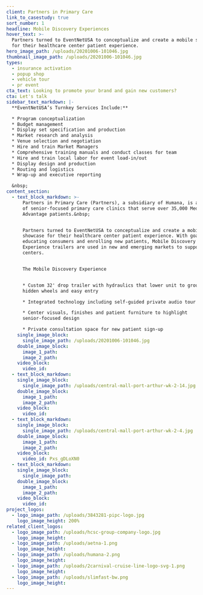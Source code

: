 ```yaml
---
client: Partners in Primary Care
link_to_casestudy: true
sort_number: 1
headline: Mobile Discovery Experiences
hover_text: >-
  Partners turned to EventNetUSA to conceptualize and create a mobile showcase
  for their healthcare center patient experience.
hero_image_path: /uploads/20201006-101046.jpg
thumbnail_image_path: /uploads/20201006-101046.jpg
types:
  - insurance activation
  - popup shop
  - vehicle tour
  - pr event
cta_text: Looking to promote your brand and gain new customers?
cta: Let's talk
sidebar_text_markdown: |-
  **EventNetUSA’s Turnkey Services Include:**

  * Program conceptualization
  * Budget management
  * Display set specification and production
  * Market research and analysis
  * Venue selection and negotiation
  * Hire and train Market Managers
  * Comprehensive training manuals and conduct classes for team
  * Hire and train local labor for event load-in/out
  * Display design and production
  * Routing and logistics
  * Wrap-up and executive reporting

  &nbsp;
content_section:
  - text_block_markdown: >-
      Partners in Primary Care (Partners), a subsidiary of Humana, is a family
      of senior-focused primary care clinics that serve over 35,000 Medicare
      Advantage patients.&nbsp;


      Partners turned to EventNetUSA to conceptualize and create a mobile
      showcase for their healthcare center patient experience. With goals of
      educating consumers and enrolling new patients, Mobile Discovery
      Experience trailers are used in new and emerging markets to support
      centers.


      The Mobile Discovery Experience


      * Custom 32' drop trailer with hydraulics that lower unit to ground for
      hidden wheels and easy entry

      * Integrated technology including self-guided private audio tour

      * Center visuals, finishes and patient furniture to highlight
      senior-focused design

      * Private consultation space for new patient sign-up
    single_image_block:
      single_image_path: /uploads/20201006-101046.jpg
    double_image_block:
      image_1_path:
      image_2_path:
    video_block:
      video_id:
  - text_block_markdown:
    single_image_block:
      single_image_path: /uploads/central-mall-port-arthur-wk-2-14.jpg
    double_image_block:
      image_1_path:
      image_2_path:
    video_block:
      video_id:
  - text_block_markdown:
    single_image_block:
      single_image_path: /uploads/central-mall-port-arthur-wk-2-4.jpg
    double_image_block:
      image_1_path:
      image_2_path:
    video_block:
      video_id: Pxs_gDLoXN0
  - text_block_markdown:
    single_image_block:
      single_image_path:
    double_image_block:
      image_1_path:
      image_2_path:
    video_block:
      video_id:
project_logos:
  - logo_image_path: /uploads/3843281-pipc-logo.jpg
    logo_image_height: 200%
related_client_logos:
  - logo_image_path: /uploads/hcsc-group-company-logo.jpg
    logo_image_height:
  - logo_image_path: /uploads/aetna-1.png
    logo_image_height:
  - logo_image_path: /uploads/humana-2.png
    logo_image_height:
  - logo_image_path: /uploads/2carnival-cruise-line-logo-svg-1.png
    logo_image_height:
  - logo_image_path: /uploads/slimfast-bw.png
    logo_image_height:
---
```


